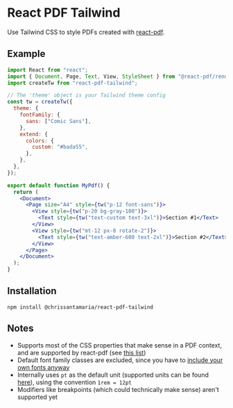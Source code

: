 # React PDF Tailwind

Use Tailwind CSS to style PDFs created with [react-pdf](https://github.com/diegomura/react-pdf).

## Example

```jsx
import React from "react";
import { Document, Page, Text, View, StyleSheet } from "@react-pdf/renderer";
import createTw from "react-pdf-tailwind";

// The 'theme' object is your Tailwind theme config
const tw = createTw({
  theme: {
    fontFamily: {
      sans: ["Comic Sans"],
    },
    extend: {
      colors: {
        custom: "#bada55",
      },
    },
  },
});

export default function MyPdf() {
  return (
    <Document>
      <Page size="A4" style={tw("p-12 font-sans")}>
        <View style={tw("p-20 bg-gray-100")}>
          <Text style={tw("text-custom text-3xl")}>Section #1</Text>
        </View>
        <View style={tw("mt-12 px-8 rotate-2")}>
          <Text style={tw("text-amber-600 text-2xl")}>Section #2</Text>
        </View>
      </Page>
    </Document>
  );
}
```

## Installation

`npm install @chrissantamaria/react-pdf-tailwind`

## Notes

- Supports most of the CSS properties that make sense in a PDF context, and are supported by react-pdf (see [this list](https://react-pdf.org/styling#valid-css-properties))
- Default font family classes are excluded, since you have to [include your own fonts anyway](https://react-pdf.org/fonts)
- Internally uses `pt` as the default unit (supported units can be found [here](https://react-pdf.org/styling#valid-units)), using the convention `1rem = 12pt`
- Modifiers like breakpoints (which could technically make sense) aren't supported yet
